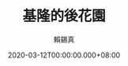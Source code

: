 ---
issue: 368
title: 基隆的後花園
author: 賴錫真
date: 2020-03-12T00:00:00.000+08:00
topic: 景點
difficulty: 1
wikidata: Q131449167
wikidata_link: https://www.wikidata.org/wiki/Q131449167
author_wikidata_link: https://www.wikidata.org/wiki/Q131448215
author_wikidata: Q131448215
---